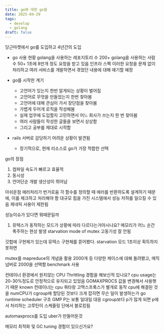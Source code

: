 ```yaml
---
title: go에 대한 go찰
date: 2025-04-29
tags:
  - develop
  - golang
draft: false
---
```

당근마켓에서 go를 도입하고 4년간의 도입

- go 사용 현황
golang을 사용하는 레포지토리 수 200+ golang을 사용하는 사람 수 50+
1초에 8만개 정도 요청을 받고 있음
인프라 스펙
이러한 요청을 문제 없이 처리하고 여러 서비스를 개발하면서 겪었던 내용에 대해 얘기할 예정


- go를 시작한 계기
	- 고언어가 있는지 한번 알게되는 상황이 벌어짐
	- 고언어로 무엇을 만들었는지 한번 찾아봄
	- 고언어에 대해 관심이 가서 장단점을 찾아봄
	- 가볍게 두어개 로직을 작성해봄
	- 실제 업무에 도입할지 고민하면서 어느 회사가 쓰는지 한 번 찾아봄
	- 여러 사람들이 작성한 글들을 보면서 상상함
	- 그리고 공부를 제대로 시작함
- rails 서버로 감당하기 어려운 상황이 발견됨 
	- 장기적으로, 현재 리소스로 go가 가장 적합한 선택 

go의 장점 
1. 컴파일 속도가 빠르고 효율적
2. 동시성 
3. 언어단순 개발 생산성이 뛰어남

아쉬운점
에러처리가 번거로움 각 함수를 정의할 때 에러를 반환하도록 설계하기 때문에, 이를 체크하고 처리해야 함
대규모 힙을 가진 시스템에서 성능 저하를 일으킬 수 있음
제네릭 사용이 제한됨

성능이슈가 있다면 뭐때문일까
1. 뮤텍스가 동작하는 모드가 상황에 따라 다르다는거아시나요? 
	메모리가 어느 순간 폭주하는 현상 발생 
starvation mode of mutex 
고동기성 잘 안됨

깃헙에 구현체가 있는데 뮤텍스 구현체를 뜯어봤다. 
starvation 모드 1초이상 획득하지 못하면

mutex를 mapreduce의 개념을 활용 2000개 등 다양한 케이스에 대해 돌려봤고, 매직 넘버로 2000을 선택함 benchmark 사용

컨테이너 환경에서 원치않는 CPU Thrittling 경험을 해보신적 있나요? 
cpu usage는 20-30%정도로 안정적으로 유지되고 있었음
GOMAXPROCS 값을 변경해서 사용햇기 때문
known 컨테이너는 cpu 쿼타랑 고맥스프록스가 별개로 동작 
cpu에 해결된 것을 
numCPU가 cgroup에 할당된 것보다 크게 잡히면 무슨 일이 발생하는가
go runtime scheduler 구조
GMP
P는 보통 일대일 대응 cgroup보다 p가 많게 되면 p에서 처리하는 고루틴이 스케줄링 단에서 블로킹됨

automaxprocs를 도입 uber가 만들어둔것

메모리 최적화 및 GC tuning 경험이 있으신가요?